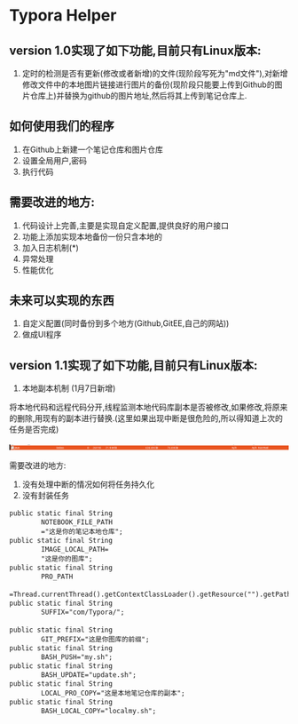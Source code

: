 # Typora Helper

## version 1.0实现了如下功能,目前只有Linux版本:

1. 定时的检测是否有更新(修改或者新增)的文件(现阶段写死为"md文件"),对新增修改文件中的本地图片链接进行图片的备份(现阶段只能要上传到Github的图片仓库上)并替换为github的图片地址,然后将其上传到笔记仓库上.

## 如何使用我们的程序

1. 在Github上新建一个笔记仓库和图片仓库
2. 设置全局用户,密码
3. 执行代码

## 需要改进的地方:

1. 代码设计上完善,主要是实现自定义配置,提供良好的用户接口
2. 功能上添加实现本地备份一份只含本地的
3. 加入日志机制(*)
4. 异常处理
5. 性能优化

## 未来可以实现的东西

1. 自定义配置(同时备份到多个地方(Github,GitEE,自己的网站))
2. 做成UI程序

## version 1.1实现了如下功能,目前只有Linux版本:

1. 本地副本机制 (1月7日新增)  

将本地代码和远程代码分开,线程监测本地代码库副本是否被修改,如果修改,将原来的删除,用现有的副本进行替换.(这里如果出现中断是很危险的,所以得知道上次的任务是否完成)

![image-20210107235937164](https://github.com/kalao/Images/blob/master/Typora的自动备份.md/20210107235937164.png)

需要改进的地方:

1. 没有处理中断的情况如何将任务持久化
2. 没有封装任务





```
public static final String
        NOTEBOOK_FILE_PATH
        ="这是你的笔记本地仓库";
public static final String
        IMAGE_LOCAL_PATH=
        "这是你的图库";
public static final String
        PRO_PATH
        =Thread.currentThread().getContextClassLoader().getResource("").getPath();
public static final String
        SUFFIX="com/Typora/";
        
public static final String
        GIT_PREFIX="这是你图库的前缀";
public static final String
        BASH_PUSH="my.sh";
public static final String
        BASH_UPDATE="update.sh";
public static final String
        LOCAL_PRO_COPY="这是本地笔记仓库的副本";
public static final String
        BASH_LOCAL_COPY="localmy.sh";
```

